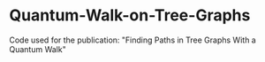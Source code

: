 # Quantum-Walk-on-Tree-Graphs
Code used for the publication: "Finding Paths in Tree Graphs With a Quantum Walk"
